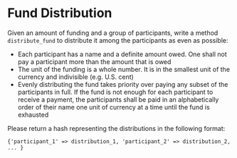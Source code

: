 # Fund Distribution

Given an amount of funding and a group of participants, write a method `distribute_fund` to distribute it among the participants as even as possible:

- Each participant has a name and a definite amount owed. One shall not pay a participant more than the amount that is owed
- The unit of the funding is a whole number. It is in the smallest unit of the currency and indivisible (e.g. U.S. cent)
- Evenly distributing the fund takes priority over paying any subset of the participants in full. If the fund is not enough for each participant to receive a payment, the participants shall be paid in an alphabetically order of their name one unit of currency at a time until the fund is exhausted

Please return a hash representing the distributions in the following format:

`{'participant_1' => distribution_1, 'participant_2' => distribution_2, ... }`